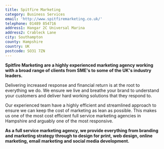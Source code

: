 ```yaml
---
title: Spitfire Marketing
category: Business Services
email: 'http://www.spitfiremarketing.co.uk/'
telephone: 01489 854716
address1: Hangar 2C Universal Marina
address2: Crableck Lane
city: Southampton
county: Hampshire
country: UK
postcode: SO31 7ZN
---
```

 **Spitfire Marketing are a highly experienced marketing agency working with a broad range of clients from SME's to some of the UK's industry leaders.**

Delivering increased response and financial return is at the root to everything we do. We ensure we live and breathe your brand to understand your customers and deliver hard working solutions that they respond to.

Our experienced team have a highly efficient and streamlined approach to ensure we can keep the cost of marketing as lean as possible. This makes us one of the most cost efficient full service marketing agencies in Hampshire and arguably one of the most responsive.

**As a full service marketing agency, we provide everything from branding and marketing strategy through to design for print, web design, online marketing, email marketing and social media development.**
